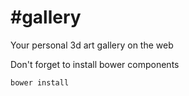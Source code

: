 \#gallery
========

Your personal 3d  art gallery on the web


Don't forget to install bower components

    bower install
